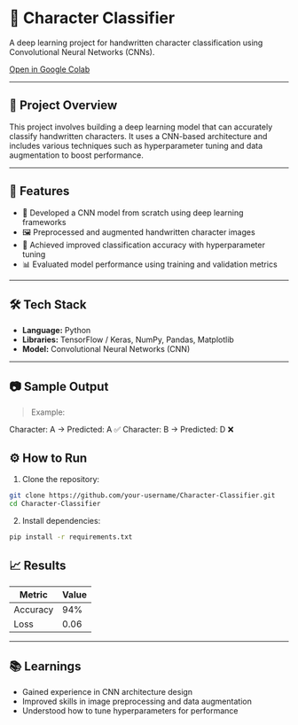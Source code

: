 
# 🧠 Character Classifier

A deep learning project for handwritten character classification using Convolutional Neural Networks (CNNs).


[Open in Google Colab](https://colab.research.google.com/drive/1twpH2E-m37yWu-I_RD9ZLDOLt7nAbaP8#scrollTo=t-feimczPIBk)



---

## 📌 Project Overview

This project involves building a deep learning model that can accurately classify handwritten characters. It uses a CNN-based architecture and includes various techniques such as hyperparameter tuning and data augmentation to boost performance.

---

## 🚀 Features

- 🧠 Developed a CNN model from scratch using deep learning frameworks
- 🖼️ Preprocessed and augmented handwritten character images
- 🎯 Achieved improved classification accuracy with hyperparameter tuning
- 📊 Evaluated model performance using training and validation metrics

---

## 🛠️ Tech Stack

- **Language:** Python  
- **Libraries:** TensorFlow / Keras, NumPy, Pandas, Matplotlib  
- **Model:** Convolutional Neural Networks (CNN)

---

## 📷 Sample Output
 
> Example:



Character: A → Predicted: A ✅
Character: B → Predicted: D ❌




## ⚙️ How to Run

1. Clone the repository:

```bash
git clone https://github.com/your-username/Character-Classifier.git
cd Character-Classifier
```

2. Install dependencies:

```bash
pip install -r requirements.txt
```




## 📈 Results

| Metric   | Value |
| -------- | ----- |
| Accuracy | 94%   |
| Loss     | 0.06  |


---

## 📚 Learnings

* Gained experience in CNN architecture design
* Improved skills in image preprocessing and data augmentation
* Understood how to tune hyperparameters for performance


